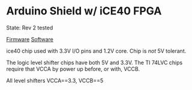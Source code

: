 Arduino Shield w/ iCE40 FPGA
============================

State: Rev 2 tested

[Firmware](https://github.com/mdavidsaver/fpga/tree/master/top/icetest_r2)
[Software](https://github.com/mdavidsaver/fpga/tree/master/avr)


ice40 chip used with 3.3V I/O pins and 1.2V core.
Chip is *not* 5V tolerant.

The logic level shifter chips have both 5V and 3.3V.
The TI 74LVC chips require that VCCA by power up
before, or with, VCCB.

All level shifters VCCA==3.3, VCCB==5
